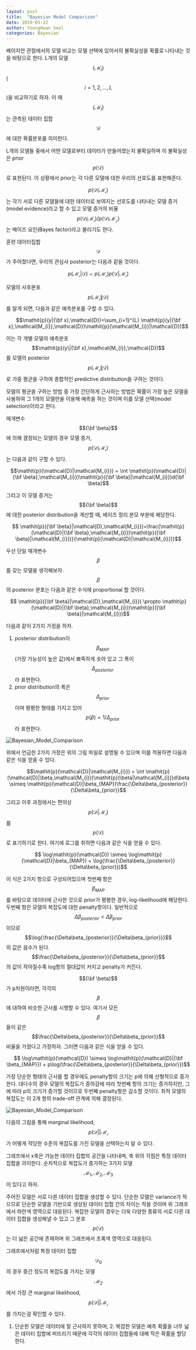 ```yaml
---
layout: post
title:  "Bayesian Model Comparison"
date: 2019-05-22
author: YoungHwan Seol
categories: Bayesian
---
```


베이지안 관점에서의 모델 비교는 모델 선택에 있어서의 불확실성을 확률로 나타내는 것을 바탕으로 한다. L개의 모델 $$\{\mathcal{M}_{i}\}$$ ($$\mathit{i}=1,2,...,L$$)을 비교하기로 하자. 이 때 $$\{\mathcal{M}_{i}\}$$는 관측된 데이터 집합 $$\mathcal{D}$$에 대한 확률분포를 의미한다. 

L개의 모델들 중에서 어떤 모델로부터 데이터가 만들어졌는지 불확실하며 이 불확실성은 prior $$\mathit{p}(\mathcal{D})$$로 표현된다. 이 상황에서 prior는 각 다른 모델에 대한 우리의 선호도를 표현해준다. 

$$\mathit{p}(\mathcal{D}\|\mathcal{M_{i}})$$는 각기 서로 다른 모델들에 대한 데이터로 보여지는 선호도를 나타내는 모델 증거(model evidence)라고 할 수 있고 모델 증거의 비율 $$\mathit{p}(\mathcal{D}\|\mathcal{M_{i}})/\mathit{p}(\mathcal{D}\|\mathcal{M_{j}})$$는 베이즈 요인(Bayes factor)라고 불리기도 한다.

훈련 데이터집합 $$\mathcal{D}$$가 주어졌다면, 우리의 관심사 posterior는 다음과 같을 것이다.

$$\mathit{p}(\mathcal{M_{i}}|\mathcal{D}) \propto \mathit{p}(\mathcal{M_{i}})\mathit{p}(\mathcal{D}|\mathcal{M_{i}})$$

모델의 사후분포 $$\mathit{p}(\mathcal{M_{i}}\|\mathcal{D})$$를 알게 되면, 다음과 같은 예측분포를 구할 수 있다.

$$\mathit{p}(y|{\bf x},\mathcal{D})=\sum_{i=1}^{L} \mathit{p}(y|{\bf x},\mathcal{M_{i}},\mathcal{D})\mathit{p}(\mathcal{M_{i}}|\mathcal{D})$$

이는 각 개별 모델의 예측분포 $$\mathit{p}(y\|{\bf x},\mathcal{M_{i}},\mathcal{D})$$를 모델의 posterior $$\mathit{p}(\mathcal{M_{i}}\|\mathcal{D})$$로 가중 평균을 구하여 종합적인 predictive distribution을 구하는 것이다.

모델의 평균을 구하는 방법 중 가장 간단하게 근사하는 방법은 확률이 가장 높은 모델을 사용하여 그 1개의 모델만을 이용해 예측을 하는 것이며 이를 모델 선택(model selection)이라고 한다.

매개변수 $${\bf \beta}$$에 의해 결정되는 모델의 경우 모델 증거,$$\mathit{p}(\mathcal{D}\|\mathcal{M_{i}})$$는 다음과 같이 구할 수 있다.

$$\mathit{p}(\mathcal{D}|\mathcal{M_{i}}) = \int \mathit{p}(\mathcal{D}|{\bf \beta},\mathcal{M_{i}})\mathit{p}({\bf \beta}|\mathcal{M_{i}})d{\bf \beta}$$

그리고 이 모델 증거는 $${\bf \beta}$$에 대한 posterior distribution을 계산할 때, 베이즈 정리 분모 부분에 해당한다. 

$$ \mathit{p}({\bf \beta}|\mathcal{D},\mathcal{M_{i}})=\frac{\mathit{p}(\mathcal{D}|{\bf \beta},\mathcal{M_{i}})\mathit{p}({\bf \beta}|\mathcal{M_{i}})}{\mathit{p}(\mathcal{D}|\mathcal{M_{i}})}$$

우선 단일 매개변수 $$\beta$$를 갖는 모델을 생각해보자. $$\beta$$의 posterior 분포는 다음과 같은 수식에 proportional 할 것이다.

$$ \mathit{p}({\bf \beta}|\mathcal{D},\mathcal{M_{i}}) \propto \mathit{p}(\mathcal{D}|{\bf \beta},\mathcal{M_{i}})\mathit{p}({\bf \beta}|\mathcal{M_{i}})$$

다음과 같이 2가지 가정을 하자.
1. posterior distribution이 $$\beta_{MAP}$$(가장 가능성이 높은 값)에서 뾰족하게 솟아 있고 그 폭이 $$\Delta_{posterior}$$라 표현한다.
2. prior distribution의 폭은 $$\Delta_{prior}$$이며 평평한 형태를 가지고 있어 $$\mathit{p}(\beta)=1/\Delta_{prior}$$라 표현한다.

![Bayesian_Model_Comparison](/images/Figure3.12.PNG)

위에서 언급한 2가지 가정은 위의 그림 파일로 설명될 수 있으며 이를 적용하면 다음과 같은 식을 얻을 수 있다.

$$\mathit{p}(\mathcal{D}|\mathcal{M_{i}}) = \int \mathit{p}(\mathcal{D}|\beta,\mathcal{M_{i}})\mathit{p}(\beta|\mathcal{M_{i}})d\beta \simeq \mathit{p}(\mathcal{D}|\beta_{MAP})\frac{\Delta\beta_{posterior}}{\Delta\beta_{prior}}$$

그리고 이후 과정에서는 편의상 $$\mathit{p}(\mathcal{D}|\mathcal{M_{i}})$$를 $$\mathit{p}(\mathcal{D})$$로 표기하기로 한다.  여기에 로그를 취하면 다음과 같은 식을 얻을 수 있다.

$$ \log\mathit{p}(\mathcal{D}) \simeq \log\mathit{p}(\mathcal{D}|\beta_{MAP}) + \log(\frac{\Delta\beta_{posterior}}{\Delta\beta_{prior}})$$

이 식은 2가지 항으로 구성되어있으며 첫번째 항은 $$\beta_{MAP}$$를 바탕으로 데이터에 근사한 것으로 prior가 평평한 경우, log-likelihood에 해당한다. 두번째 항은 모델의 복잡도에 대한 penalty항이다. 일반적으로 $$\Delta\beta_{posterior}<\Delta\beta_{prior}$$ 이므로 $$\log{\frac{\Delta\beta_{posterior}}{\Delta\beta_{prior}}}$$ 의 값은 음수가 된다. $$\frac{\Delta\beta_{posterior}}{\Delta\beta_{prior}}$$의 값이 작아질수록 log항의 절대값이 커지고 penalty가 커진다. 

$${\bf \beta}$$가 p차원이라면, 각각의 $$\beta$$에 대하여 비슷한 근사를 시행할 수 있다. 여기서 모든 $$\beta$$들이 같은 $$\frac{\Delta\beta_{posterior}}{\Delta\beta_{prior}}$$ 비율을 가졌다고 가정하자. 그러면 다음과 같은 식을 얻을 수 있다. 

$$ \log\mathit{p}(\mathcal{D}) \simeq \log\mathit{p}(\mathcal{D}|{\bf \beta_{MAP}}) + p\log(\frac{\Delta\beta_{posterior}}{\Delta\beta_{prior}})$$

가장 단순한 형태의 근사를 할 경우에도 penalty항의 크기는 p에 의해 선형적으로 증가한다. 대다수의 경우 모델의 복잡도가 증하감에 따라 첫번째 항의 크기는 증가하지만, 그에 따라 p의 크기가 증가할 것이므로 두번째 penalty항은 감소할 것이다. 최적 모델의 복잡도는 이 2개 항의 trade-off 관계에 의해 결정된다. 

![Bayesian_Model_Comparison](/images/Figure3.13.PNG)

다음의 그림을 통해 marginal likelihood, $$p(\mathcal{D}||\mathcal{M_{i}}$$가 어떻게 적당한 수준의 복잡도를 가진 모델을 선택하는지 알 수 있다. 

그래프에서 x축은 가능한 데이터 집합의 공간을 나타내며, 축 위의 각점은 특정 데이터 집합을 의미한다. 순차적으로 복잡도가 증가하는 3가지 모델$$\mathcal{M_{1}},\mathcal{M_{2}},\mathcal{M_{3}}$$ 이 있다고 하자. 

주어진 모델은 서로 다른 데이터 집합을 생성할 수 있다. 단순한 모델은 variance가 적으므로 단순한 모델을 기반으로 생성된 데이터 집합 간의 차이는 작을 것이며 위 그래프에서 파란색 영역으로 대응된다. 복잡한 모델의 경우는 더욱 다양한 종류의 서로 다른 데이터 집합을 생성해낼 수 있고 그 분포 $$p(\mathcal{D})$$는 더 넓은 공간에 존재하며 위 그래프에서 초록색 영역으로 대응된다. 

그래프에서처럼 특정 데이터 집합 $$\mathcal{D_{0}}$$의 경우 중간 정도의 복잡도를 가지는 모델 $$\mathcal{M_{2}}$$에서 가장 큰 marginal likelihood, $$p(\mathcal{D}||\mathcal{M_{i}}$$를 가지는걸 확인할 수 있다. 

1. 단순한 모델은 데이터에 잘 근사하지 못하며, 2. 복잡한 모델은 예측 확률을 너무 넓은 데이터 집합에 퍼뜨리기 때문에 각각의 데이터 집합들에 대해 작은 확률을 할당한다.

